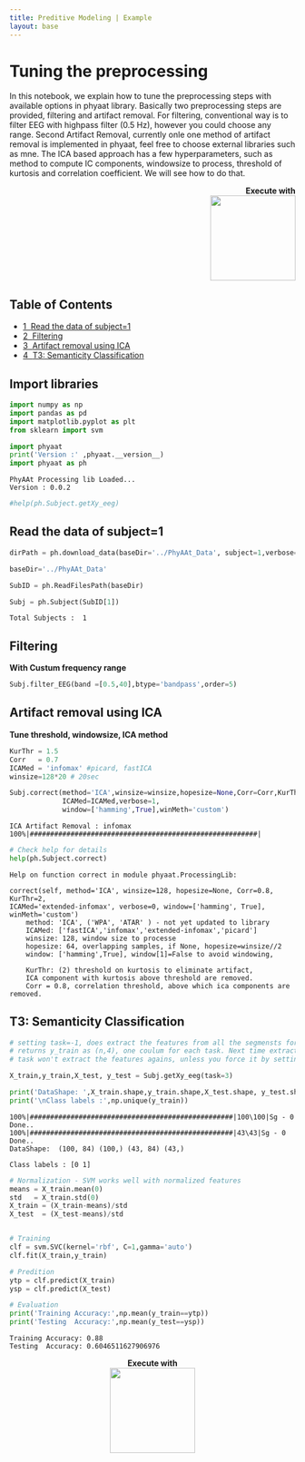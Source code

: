 ```yaml
---
title: Preditive Modeling | Example
layout: base
---
```



# Tuning the preprocessing

In this notebook, we explain how to tune the preprocessing steps with available options in phyaat library.
Basically two preprocessing steps are provided, filtering and artifact removal. For filtering, conventional way is to filter EEG with highpass filter (0.5 Hz), however you could choose any range. Second Artifact Removal, currently onle one method of artifact removal is implemented in phyaat, feel free to choose external libraries such as mne. The ICA based approach has a few hyperparameters, such as method to compute IC components, windowsize to process, threshold of kurtosis and correlation coefficient. We will see how to do that.

<p style="text-align:right; font-weight:bold;">Execute with <br><a class="reference external image-reference" href="https://mybinder.org/v2/gh/Nikeshbajaj/Notebooks/master?filepath=PhyAAt_Notebooks/Example2_Tuning_Preprocessing.ipynb" target="_blank"><img src="https://mybinder.org/badge_logo.svg" width="150px"></a></p>

<h2>Table of Contents<span class="tocSkip"></span></h2>
<div class="toc"><ul class="toc-item"><li><span><a href="#Read-the-data-of-subject=1" data-toc-modified-id="Read-the-data-of-subject=1-1"><span class="toc-item-num">1&nbsp;&nbsp;</span>Read the data of subject=1</a></span></li><li><span><a href="#Filtering" data-toc-modified-id="Filtering-2"><span class="toc-item-num">2&nbsp;&nbsp;</span>Filtering</a></span></li><li><span><a href="#Artifact-removal-using-ICA" data-toc-modified-id="Artifact-removal-using-ICA-3"><span class="toc-item-num">3&nbsp;&nbsp;</span>Artifact removal using ICA</a></span></li><li><span><a href="#T3:-Semanticity-Classification" data-toc-modified-id="T3:-Semanticity-Classification-4"><span class="toc-item-num">4&nbsp;&nbsp;</span>T3: Semanticity Classification</a></span></li></ul></div>

## Import libraries

```python
import numpy as np
import pandas as pd
import matplotlib.pyplot as plt
from sklearn import svm
```


```python
import phyaat
print('Version :' ,phyaat.__version__)
import phyaat as ph
```

    PhyAAt Processing lib Loaded...
    Version : 0.0.2


```python
#help(ph.Subject.getXy_eeg)
```

## Read the data of subject=1

```python
dirPath = ph.download_data(baseDir='../PhyAAt_Data', subject=1,verbose=0,overwrite=False)

baseDir='../PhyAAt_Data'

SubID = ph.ReadFilesPath(baseDir)

Subj = ph.Subject(SubID[1])
```

    Total Subjects :  1


## Filtering
**With Custum frequency range**


```python
Subj.filter_EEG(band =[0.5,40],btype='bandpass',order=5)
```

## Artifact removal using ICA
**Tune threshold, windowsize, ICA method**


```python
KurThr = 1.5
Corr   = 0.7
ICAMed = 'infomax' #picard, fastICA
winsize=128*20 # 20sec

Subj.correct(method='ICA',winsize=winsize,hopesize=None,Corr=Corr,KurThr=KurThr,
             ICAMed=ICAMed,verbose=1,
             window=['hamming',True],winMeth='custom')
```

    ICA Artifact Removal : infomax
    100%|########################################################|



```python
# Check help for details
help(ph.Subject.correct)
```

    Help on function correct in module phyaat.ProcessingLib:

    correct(self, method='ICA', winsize=128, hopesize=None, Corr=0.8, KurThr=2,
    ICAMed='extended-infomax', verbose=0, window=['hamming', True], winMeth='custom')
        method: 'ICA', ('WPA', 'ATAR' ) - not yet updated to library
        ICAMed: ['fastICA','infomax','extended-infomax','picard']
        winsize: 128, window size to processe
        hopesize: 64, overlapping samples, if None, hopesize=winsize//2
        window: ['hamming',True], window[1]=False to avoid windowing,  

        KurThr: (2) threshold on kurtosis to eliminate artifact,
        ICA component with kurtosis above threshold are removed.
        Corr = 0.8, correlation threshold, above which ica components are removed.



## T3: Semanticity Classification


```python
# setting task=-1, does extract the features from all the segmensts for all the four tasks and
# returns y_train as (n,4), one coulum for each task. Next time extracting Xy for any particular
# task won't extract the features agains, unless you force it by setting 'redo'=True.

X_train,y_train,X_test, y_test = Subj.getXy_eeg(task=3)

print('DataShape: ',X_train.shape,y_train.shape,X_test.shape, y_test.shape)
print('\nClass labels :',np.unique(y_train))
```

    100%|##################################################|100\100|Sg - 0
    Done..
    100%|##################################################|43\43|Sg - 0
    Done..
    DataShape:  (100, 84) (100,) (43, 84) (43,)

    Class labels : [0 1]



```python
# Normalization - SVM works well with normalized features
means = X_train.mean(0)
std   = X_train.std(0)
X_train = (X_train-means)/std
X_test  = (X_test-means)/std


# Training
clf = svm.SVC(kernel='rbf', C=1,gamma='auto')
clf.fit(X_train,y_train)

# Predition
ytp = clf.predict(X_train)
ysp = clf.predict(X_test)

# Evaluation
print('Training Accuracy:',np.mean(y_train==ytp))
print('Testing  Accuracy:',np.mean(y_test==ysp))
```

    Training Accuracy: 0.88
    Testing  Accuracy: 0.6046511627906976


<p style="text-align:center; font-weight:bold;">Execute with <br><a class="reference external image-reference" href="https://mybinder.org/v2/gh/Nikeshbajaj/Notebooks/master?filepath=PhyAAt_Notebooks/Example2_Tuning_Preprocessing.ipynb" target="_blank"><img src="https://mybinder.org/badge_logo.svg" width="150px"></a></p>
